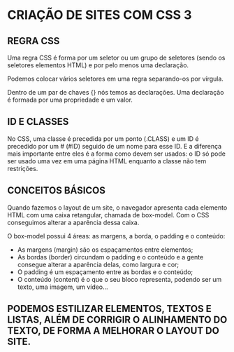 # CRIAÇÃO DE SITES COM CSS 3

## REGRA CSS

Uma regra CSS é forma por um seletor ou um grupo de seletores (sendo os seletores elementos HTML) e por pelo menos uma declaração. 

Podemos colocar vários seletores em uma regra separando-os por vírgula.

Dentro de um par de chaves {} nós temos as declarações. Uma declaração é formada por uma propriedade e um valor.

## ID E CLASSES

No CSS, uma classe é precedida por um ponto (.CLASS) e um ID é precedido por um # (#ID) seguido de um nome para esse ID.
E a diferença mais importante entre eles é a forma como devem ser usados: o ID só pode ser usado uma vez em uma página HTML enquanto a classe não tem restrições.

## CONCEITOS BÁSICOS

Quando fazemos o layout de um site, o navegador apresenta cada elemento HTML com uma caixa retangular, chamada de box-model.
Com o CSS conseguimos alterar a aparência dessa caixa. 

O box-model possui 4 áreas: as margens, a borda, o padding e o conteúdo:

 - As margens (margin) são os espaçamentos entre elementos;
 - As bordas (border) circundam o padding e o conteúdo e a gente consegue alterar a aparência delas, como largura e cor;
 - O padding é um espaçamento entre as bordas e o conteúdo;
 - O conteúdo (content) é o que o seu bloco representa, podendo ser um texto, uma imagem, um vídeo...
 
## PODEMOS ESTILIZAR ELEMENTOS, TEXTOS E LISTAS, ALÉM DE CORRIGIR O ALINHAMENTO DO TEXTO, DE FORMA A MELHORAR O LAYOUT DO SITE.


